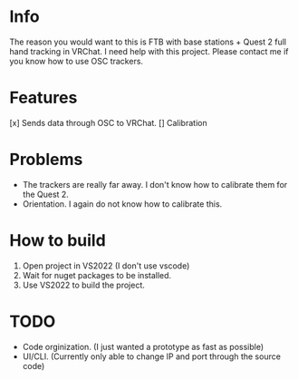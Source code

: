 # Info
The reason you would want to this is FTB with base stations + Quest 2 full hand tracking in VRChat.
I need help with this project. Please contact me if you know how to use OSC trackers.

# Features
[x] Sends data through OSC to VRChat.
[] Calibration

# Problems
* The trackers are really far away. I don't know how to calibrate them for the Quest 2.
* Orientation. I again do not know how to calibrate this.

# How to build
1. Open project in VS2022 (I don't use vscode) <br>
2. Wait for nuget packages to be installed. <br>
3. Use VS2022 to build the project. <br>

# TODO
* Code orginization. (I just wanted a prototype as fast as possible)
* UI/CLI. (Currently only able to change IP and port through the source code)
